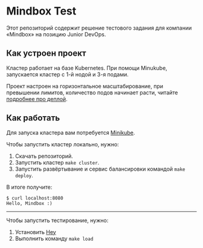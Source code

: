 # Mindbox Test

Этот репозиторий содержит решение тестового задания 
для компании «Mindbox» на позицию Junior DevOps.

## Как устроен проект
Кластер работает на базе Kubernetes. При помощи Minukube, 
запускается кластер с 1-й нодой и 3-я подами.

Проект настроен на горизонтальное масштабирование, 
при превышении лимитов, количество подов начинает расти, 
читайте [подробнее про деплой](docs/deploy.md).

## Как работать

Для запуска кластера вам потребуется [Minikube](https://minikube.sigs.k8s.io/docs/start/).

Чтобы запустить кластер локально, нужно:

1. Скачать репозиторий.
2. Запустить кластер `make cluster`.
3. Запустить развёртывание и сервис балансировки командой `make deploy`.

В итоге получите:
```shell
$ curl localhost:8080
Hello, Mindbox :)
```

---
Чтобы запустить тестирование, нужно:
1. Установить [Hey](https://github.com/rakyll/hey)
2. Выполнить команду `make load`